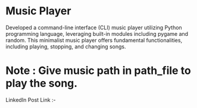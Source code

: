 # Music Player

Developed a command-line interface (CLI) music player utilizing Python programming language, leveraging built-in modules including pygame and random. This minimalist music player offers fundamental functionalities, including playing, stopping, and changing songs.

# Note : Give music path in path_file to play the song.

LinkedIn Post Link :-

